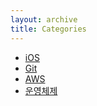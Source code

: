 ```yaml
---
layout: archive
title: Categories
---
```


<div class="post">
	<ul>
		<li><a href="./ios/">iOS</a></li>
		<li><a href="./git/">Git</a></li>
		<li><a href="./aws/">AWS</a></li>
		<li><a href="./os/">운영체제</a></li>
	</ul>
</div>